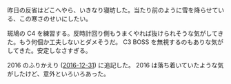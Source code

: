 昨日の反省はどこへやら、いきなり寝坊した。当たり前のように雪を降らせている、この寒さのせいにしたい。

斑鳩の C4 を練習する。反時計回り側もうまくやれば抜けられそうな気がしてきた。もう何個か工夫しないとダメそうだ。 C3 BOSS を無視するのもありな気がしてきた。安定しなさすぎる。

2016 のふりかえり ([2016-12-31][]) に追記した。 2016 は落ち着いていたような気がしたけど、意外といろいろあった。

[2016-12-31]: https://blog.bouzuya.net/2016/12/31/
